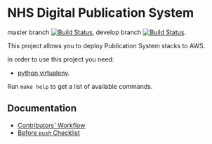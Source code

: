 # NHS Digital Publication System

master branch [![Build Status](https://travis-ci.org/NHS-digital-website/ps-deploy.svg?branch=master)](https://travis-ci.org/NHS-digital-website/ps-deploy),
develop branch [![Build Status](https://travis-ci.org/NHS-digital-website/ps-deploy.svg?branch=develop)](https://travis-ci.org/NHS-digital-website/ps-deploy).

This project allows you to deploy Publication System stacks to AWS.

In order to use this project you need:

* [python virtualenv](http://docs.python-guide.org/en/latest/dev/virtualenvs/).

Run `make help` to get a list of available commands.




## Documentation

* [Contributors' Workflow](/docs/contributors-workflow.md)
* [Before `push` Checklist](/docs/before-push-checklist.md)
